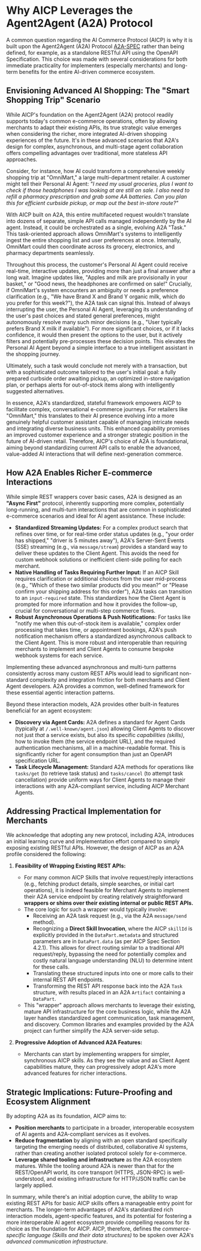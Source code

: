 # Why AICP Leverages the Agent2Agent (A2A) Protocol

A common question regarding the AI Commerce Protocol (AICP) is why it is built upon the Agent2Agent (A2A) Protocol [A2A-SPEC] rather than being defined, for example, as a standalone RESTful API using the OpenAPI Specification. This choice was made with several considerations for both immediate practicality for implementers (especially merchants) and long-term benefits for the entire AI-driven commerce ecosystem.

## Envisioning Advanced AI Shopping: The "Smart Shopping Trip" Scenario

While AICP's foundation on the Agent2Agent (A2A) protocol readily supports today's common e-commerce operations, often by allowing merchants to adapt their existing APIs, its true strategic value emerges when considering the richer, more integrated AI-driven shopping experiences of the future. It's in these advanced scenarios that A2A's design for complex, asynchronous, and multi-stage agent collaboration offers compelling advantages over traditional, more stateless API approaches.

Consider, for instance, how AI could transform a comprehensive weekly shopping trip at "OmniMart," a large multi-department retailer. A customer might tell their Personal AI Agent: *"I need my usual groceries, plus I want to check if those headphones I was looking at are still on sale. I also need to refill a pharmacy prescription and grab some AA batteries. Can you plan this for efficient curbside pickup, or map out the best in-store route?"*

With AICP built on A2A, this entire multifaceted request wouldn't translate into dozens of separate, simple API calls managed independently by the AI agent. Instead, it could be orchestrated as a single, evolving A2A "Task." This task-oriented approach allows OmniMart's systems to intelligently ingest the entire shopping list and user preferences at once. Internally, OmniMart could then coordinate across its grocery, electronics, and pharmacy departments seamlessly.

Throughout this process, the customer's Personal AI Agent could receive real-time, interactive updates, providing more than just a final answer after a long wait. Imagine updates like, "Apples and milk are provisionally in your basket," or "Good news, the headphones are confirmed on sale!" Crucially, if OmniMart's system encounters an ambiguity or needs a preference clarification (e.g., "We have Brand X and Brand Y organic milk, which do you prefer for this week?"), the A2A task can signal this. Instead of always interrupting the user, the Personal AI Agent, leveraging its understanding of the user's past choices and stated general preferences, might autonomously resolve many such minor decisions (e.g., "User typically prefers Brand X milk if available"). For more significant choices, or if it lacks confidence, it would then present the options to the user, but it actively filters and potentially pre-processes these decision points. This elevates the Personal AI Agent beyond a simple interface to a true intelligent assistant in the shopping journey.

Ultimately, such a task would conclude not merely with a transaction, but with a sophisticated outcome tailored to the user's initial goal: a fully prepared curbside order awaiting pickup, an optimized in-store navigation plan, or perhaps alerts for out-of-stock items along with intelligently suggested alternatives.

In essence, A2A's standardized, stateful framework empowers AICP to facilitate complex, conversational e-commerce journeys. For retailers like "OmniMart," this translates to their AI presence evolving into a more genuinely helpful customer assistant capable of managing intricate needs and integrating diverse business units. This enhanced capability promises an improved customer experience and a stronger strategic position in the future of AI-driven retail. Therefore, AICP's choice of A2A is foundational, aiming beyond standardizing current API calls to enable the advanced, value-added AI interactions that will define next-generation commerce.

## How A2A Enables Richer E-commerce Interactions

While simple REST wrappers cover basic cases, A2A is designed as an **"Async First"** protocol, inherently supporting more complex, potentially long-running, and multi-turn interactions that are common in sophisticated e-commerce scenarios and ideal for AI agent assistance. These include:

-   **Standardized Streaming Updates:** For a complex product search that refines over time, or for real-time order status updates (e.g., "your order has shipped," "driver is 5 minutes away"), A2A's Server-Sent Events (SSE) streaming (e.g., via `message/stream`) provides a standard way to deliver these updates to the Client Agent. This avoids the need for custom webhook solutions or inefficient client-side polling for each merchant.
-   **Native Handling of Tasks Requiring Further Input:** If an AICP Skill requires clarification or additional choices from the user mid-process (e.g., "Which of these two similar products did you mean?" or "Please confirm your shipping address for this order"), A2A tasks can transition to an `input-required` state. This standardizes how the Client Agent is prompted for more information and how it provides the follow-up, crucial for conversational or multi-step commerce flows.
-   **Robust Asynchronous Operations & Push Notifications:** For tasks like "notify me when this out-of-stock item is available," complex order processing that takes time, or appointment bookings, A2A's push notification mechanism offers a standardized asynchronous callback to the Client Agent. This is more robust and interoperable than requiring merchants to implement and Client Agents to consume bespoke webhook systems for each service.

Implementing these advanced asynchronous and multi-turn patterns consistently across many custom REST APIs would lead to significant non-standard complexity and integration friction for both merchants and Client Agent developers. A2A provides a common, well-defined framework for these essential agentic interaction patterns.

Beyond these interaction models, A2A provides other built-in features beneficial for an agent ecosystem:

-   **Discovery via Agent Cards:** A2A defines a standard for Agent Cards (typically at `/.well-known/agent.json`) allowing Client Agents to discover not just *that* a service exists, but also its specific *capabilities (skills)*, how to invoke them (the service endpoint URL), and the required authentication mechanisms, all in a machine-readable format. This is significantly richer for agent consumption than just an OpenAPI specification URL.
-   **Task Lifecycle Management:** Standard A2A methods for operations like `tasks/get` (to retrieve task status) and `tasks/cancel` (to attempt task cancellation) provide uniform ways for Client Agents to manage their interactions with any A2A-compliant service, including AICP Merchant Agents.

## Addressing Practical Implementation for Merchants

We acknowledge that adopting any new protocol, including A2A, introduces an initial learning curve and implementation effort compared to simply exposing existing RESTful APIs. However, the design of AICP as an A2A profile considered the following:

1.  **Feasibility of Wrapping Existing REST APIs:**
    -   For many common AICP Skills that involve request/reply interactions (e.g., fetching product details, simple searches, or initial cart operations), it is indeed feasible for Merchant Agents to implement their A2A service endpoint by creating relatively straightforward **wrappers or shims over their existing internal or public REST APIs.**
    -   The core logic for such a wrapper would typically involve:
        -   Receiving an A2A task request (e.g., via the A2A `message/send` method).
        -   Recognizing a **Direct Skill Invocation**, where the AICP `skillId` is explicitly provided in the `DataPart.metadata` and structured parameters are in `DataPart.data` (as per AICP Spec Section 4.2.1). This allows for direct routing similar to a traditional API request/reply, bypassing the need for potentially complex and costly natural language understanding (NLU) to determine intent for these calls.
        -   Translating these structured inputs into one or more calls to their internal REST API endpoints.
        -   Transforming the REST API response back into the A2A `Task` structure, with results placed in an A2A `Artifact` containing a `DataPart`.
    -   This "wrapper" approach allows merchants to leverage their existing, mature API infrastructure for the core business logic, while the A2A layer handles standardized agent communication, task management, and discovery. Common libraries and examples provided by the A2A project can further simplify the A2A server-side setup.

2.  **Progressive Adoption of Advanced A2A Features:**
    -   Merchants can start by implementing wrappers for simpler, synchronous AICP skills. As they see the value and as Client Agent capabilities mature, they can progressively adopt A2A's more advanced features for richer interactions.

## Strategic Implications: Future-Proofing and Ecosystem Alignment

By adopting A2A as its foundation, AICP aims to:

-   **Position merchants** to participate in a broader, interoperable ecosystem of AI agents and A2A-compliant services as it evolves.
-   **Reduce fragmentation** by aligning with an open standard specifically targeting the emerging needs of distributed, collaborative AI systems, rather than creating another isolated protocol solely for e-commerce.
-   **Leverage shared tooling and infrastructure** as the A2A ecosystem matures. While the tooling around A2A is newer than that for the REST/OpenAPI world, its core transport (HTTPS, JSON-RPC) is well-understood, and existing infrastructure for HTTP/JSON traffic can be largely applied.

In summary, while there's an initial adoption curve, the ability to wrap existing REST APIs for basic AICP skills offers a manageable entry point for merchants. The longer-term advantages of A2A's standardized rich interaction models, agent-specific features, and its potential for fostering a more interoperable AI agent ecosystem provide compelling reasons for its choice as the foundation for AICP. AICP, therefore, defines the *commerce-specific language (Skills and their data structures)* to be spoken over A2A's *advanced communication infrastructure*.

[A2A-SPEC]: https://google.github.io/A2A/specification/
